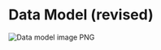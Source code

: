 # Data Model (revised)

![Data model image PNG](https://raw.githubusercontent.com/savoirfairelinux/sous-chef/dev/docs/data_model/revised_data_model.png)
